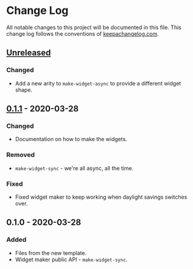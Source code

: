 # Change Log
All notable changes to this project will be documented in this file. This change log follows the conventions of [keepachangelog.com](http://keepachangelog.com/).

## [Unreleased]
### Changed
- Add a new arity to `make-widget-async` to provide a different widget shape.

## [0.1.1] - 2020-03-28
### Changed
- Documentation on how to make the widgets.

### Removed
- `make-widget-sync` - we're all async, all the time.

### Fixed
- Fixed widget maker to keep working when daylight savings switches over.

## 0.1.0 - 2020-03-28
### Added
- Files from the new template.
- Widget maker public API - `make-widget-sync`.

[Unreleased]: https://github.com/your-name/ferry/compare/0.1.1...HEAD
[0.1.1]: https://github.com/your-name/ferry/compare/0.1.0...0.1.1
